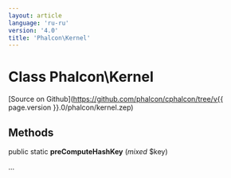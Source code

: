 ```yaml
---
layout: article
language: 'ru-ru'
version: '4.0'
title: 'Phalcon\Kernel'
---
```

# Class **Phalcon\Kernel**

[Source on Github](https://github.com/phalcon/cphalcon/tree/v{{ page.version }}.0/phalcon/kernel.zep)

## Methods

public static **preComputeHashKey** (*mixed* $key)

...